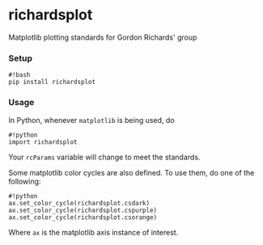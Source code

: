 # richardsplot #

Matplotlib plotting standards for Gordon Richards' group

### Setup ###

```
#!bash
pip install richardsplot
```

### Usage ###

In Python, whenever `matplotlib` is being used, do

```
#!python
import richardsplot
```

Your `rcParams` variable will change to meet the standards.

Some matplotlib color cycles are also defined. To use them, do one of the following:

```
#!python
ax.set_color_cycle(richardsplot.csdark)
ax.set_color_cycle(richardsplot.cspurple)
ax.set_color_cycle(richardsplot.csorange)
```

Where `ax` is the matplotlib axis instance of interest.
